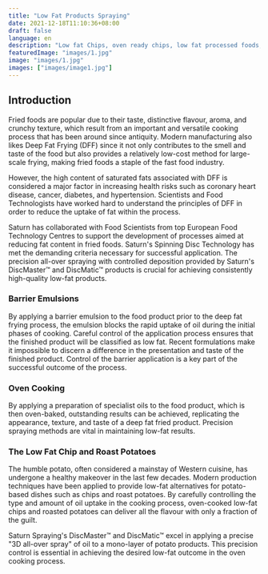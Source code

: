 ```yaml
---
title: "Low Fat Products Spraying"
date: 2021-12-18T11:10:36+08:00
draft: false
language: en
description: "Low fat Chips, oven ready chips, low fat processed foods, roast potatoes"
featuredImage: "images/1.jpg"
image: "images/1.jpg"
images: ["images/image1.jpg"]
---
```


## Introduction

Fried foods are popular due to their taste, distinctive flavour, aroma, and crunchy texture, which result from an important and versatile cooking process that has been around since antiquity. Modern manufacturing also likes Deep Fat Frying (DFF) since it not only contributes to the smell and taste of the food but also provides a relatively low-cost method for large-scale frying, making fried foods a staple of the fast food industry.

However, the high content of saturated fats associated with DFF is considered a major factor in increasing health risks such as coronary heart disease, cancer, diabetes, and hypertension. Scientists and Food Technologists have worked hard to understand the principles of DFF in order to reduce the uptake of fat within the process.

Saturn has collaborated with Food Scientists from top European Food Technology Centres to support the development of processes aimed at reducing fat content in fried foods. Saturn's Spinning Disc Technology has met the demanding criteria necessary for successful application. The precision all-over spraying with controlled deposition provided by Saturn's DiscMaster™ and DiscMatic™ products is crucial for achieving consistently high-quality low-fat products.

### Barrier Emulsions

By applying a barrier emulsion to the food product prior to the deep fat frying process, the emulsion blocks the rapid uptake of oil during the initial phases of cooking. Careful control of the application process ensures that the finished product will be classified as low fat. Recent formulations make it impossible to discern a difference in the presentation and taste of the finished product. Control of the barrier application is a key part of the successful outcome of the process.

### Oven Cooking

By applying a preparation of specialist oils to the food product, which is then oven-baked, outstanding results can be achieved, replicating the appearance, texture, and taste of a deep fat fried product. Precision spraying methods are vital in maintaining low-fat results.

### The Low Fat Chip and Roast Potatoes

The humble potato, often considered a mainstay of Western cuisine, has undergone a healthy makeover in the last few decades. Modern production techniques have been applied to provide low-fat alternatives for potato-based dishes such as chips and roast potatoes. By carefully controlling the type and amount of oil uptake in the cooking process, oven-cooked low-fat chips and roasted potatoes can deliver all the flavour with only a fraction of the guilt.

Saturn Spraying's DiscMaster™ and DiscMatic™ excel in applying a precise "3D all-over spray" of oil to a mono-layer of potato products. This precision control is essential in achieving the desired low-fat outcome in the oven cooking process.
